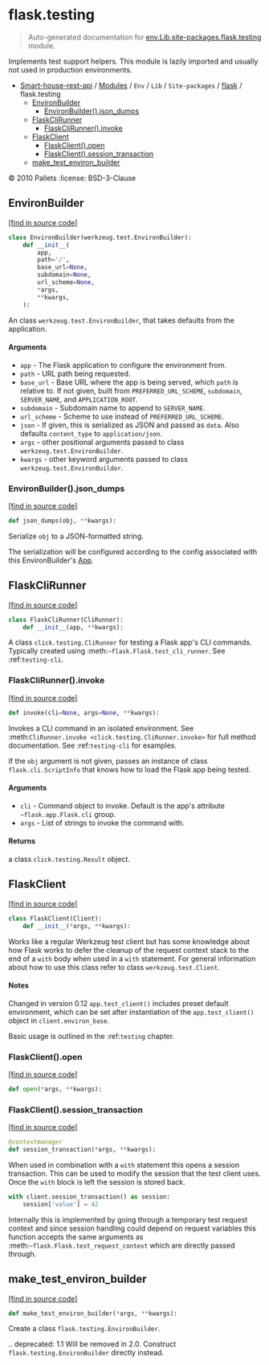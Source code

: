 # flask.testing

> Auto-generated documentation for [env.Lib.site-packages.flask.testing](..\..\..\..\..\env\Lib\site-packages\flask\testing.py) module.

Implements test support helpers.  This module is lazily imported
and usually not used in production environments.

- [Smart-house-rest-api](..\..\..\..\README.md#description) / [Modules](..\..\..\..\MODULES.md#smart-house-rest-api-modules) / `Env` / `Lib` / `Site-packages` / [flask](index.md#flask) / flask.testing
    - [EnvironBuilder](#environbuilder)
        - [EnvironBuilder().json_dumps](#environbuilderjson_dumps)
    - [FlaskCliRunner](#flaskclirunner)
        - [FlaskCliRunner().invoke](#flaskclirunnerinvoke)
    - [FlaskClient](#flaskclient)
        - [FlaskClient().open](#flaskclientopen)
        - [FlaskClient().session_transaction](#flaskclientsession_transaction)
    - [make_test_environ_builder](#make_test_environ_builder)

:copyright: 2010 Pallets
:license: BSD-3-Clause

## EnvironBuilder

[[find in source code]](..\..\..\..\..\env\Lib\site-packages\flask\testing.py#L25)

```python
class EnvironBuilder(werkzeug.test.EnvironBuilder):
    def __init__(
        app,
        path='/',
        base_url=None,
        subdomain=None,
        url_scheme=None,
        *args,
        **kwargs,
    ):
```

An class `werkzeug.test.EnvironBuilder`, that takes defaults from the
application.

#### Arguments

- `app` - The Flask application to configure the environment from.
- `path` - URL path being requested.
- `base_url` - Base URL where the app is being served, which
    ``path`` is relative to. If not given, built from
    `PREFERRED_URL_SCHEME`, ``subdomain``,
    `SERVER_NAME`, and `APPLICATION_ROOT`.
- `subdomain` - Subdomain name to append to `SERVER_NAME`.
- `url_scheme` - Scheme to use instead of
    `PREFERRED_URL_SCHEME`.
- `json` - If given, this is serialized as JSON and passed as
    ``data``. Also defaults ``content_type`` to
    ``application/json``.
- `args` - other positional arguments passed to
    class `werkzeug.test.EnvironBuilder`.
- `kwargs` - other keyword arguments passed to
    class `werkzeug.test.EnvironBuilder`.

### EnvironBuilder().json_dumps

[[find in source code]](..\..\..\..\..\env\Lib\site-packages\flask\testing.py#L88)

```python
def json_dumps(obj, **kwargs):
```

Serialize ``obj`` to a JSON-formatted string.

The serialization will be configured according to the config associated
with this EnvironBuilder's [App](..\..\..\..\app.md#app).

## FlaskCliRunner

[[find in source code]](..\..\..\..\..\env\Lib\site-packages\flask\testing.py#L252)

```python
class FlaskCliRunner(CliRunner):
    def __init__(app, **kwargs):
```

A class `click.testing.CliRunner` for testing a Flask app's
CLI commands. Typically created using
:meth:`~flask.Flask.test_cli_runner`. See :ref:`testing-cli`.

### FlaskCliRunner().invoke

[[find in source code]](..\..\..\..\..\env\Lib\site-packages\flask\testing.py#L262)

```python
def invoke(cli=None, args=None, **kwargs):
```

Invokes a CLI command in an isolated environment. See
:meth:`CliRunner.invoke <click.testing.CliRunner.invoke>` for
full method documentation. See :ref:`testing-cli` for examples.

If the ``obj`` argument is not given, passes an instance of
class `flask.cli.ScriptInfo` that knows how to load the Flask
app being tested.

#### Arguments

- `cli` - Command object to invoke. Default is the app's
    attribute `~flask.app.Flask.cli` group.
- `args` - List of strings to invoke the command with.

#### Returns

a class `click.testing.Result` object.

## FlaskClient

[[find in source code]](..\..\..\..\..\env\Lib\site-packages\flask\testing.py#L115)

```python
class FlaskClient(Client):
    def __init__(*args, **kwargs):
```

Works like a regular Werkzeug test client but has some knowledge about
how Flask works to defer the cleanup of the request context stack to the
end of a ``with`` body when used in a ``with`` statement.  For general
information about how to use this class refer to
class `werkzeug.test.Client`.

#### Notes

Changed in version 0.12
   `app.test_client()` includes preset default environment, which can be
   set after instantiation of the `app.test_client()` object in
   `client.environ_base`.

Basic usage is outlined in the :ref:`testing` chapter.

### FlaskClient().open

[[find in source code]](..\..\..\..\..\env\Lib\site-packages\flask\testing.py#L192)

```python
def open(*args, **kwargs):
```

### FlaskClient().session_transaction

[[find in source code]](..\..\..\..\..\env\Lib\site-packages\flask\testing.py#L139)

```python
@contextmanager
def session_transaction(*args, **kwargs):
```

When used in combination with a ``with`` statement this opens a
session transaction.  This can be used to modify the session that
the test client uses.  Once the ``with`` block is left the session is
stored back.

```python
with client.session_transaction() as session:
    session['value'] = 42
```

Internally this is implemented by going through a temporary test
request context and since session handling could depend on
request variables this function accepts the same arguments as
:meth:`~flask.Flask.test_request_context` which are directly
passed through.

## make_test_environ_builder

[[find in source code]](..\..\..\..\..\env\Lib\site-packages\flask\testing.py#L98)

```python
def make_test_environ_builder(*args, **kwargs):
```

Create a class `flask.testing.EnvironBuilder`.

.. deprecated: 1.1
    Will be removed in 2.0. Construct
    ``flask.testing.EnvironBuilder`` directly instead.
